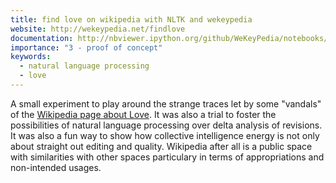 ```yaml
---
title: find love on wikipedia with NLTK and wekeypedia
website: http://wekeypedia.net/findlove
documentation: http://nbviewer.ipython.org/github/WeKeyPedia/notebooks/blob/master/wisdom/find%20love%20with%20nltk.ipynb
importance: "3 - proof of concept"
keywords:
  - natural language processing
  - love
---
```


A small experiment to play around the strange traces let by some "vandals" of
the [Wikipedia page about Love](http://en.wikipedia.org/wiki/Love). It was also
a trial to foster the possibilities of natural language processing over delta
analysis of revisions. It was also a fun way to show how collective intelligence
energy is not only about straight out editing and quality. Wikipedia after all
is a public space with similarities with other spaces particulary in terms of
appropriations and non-intended usages.
